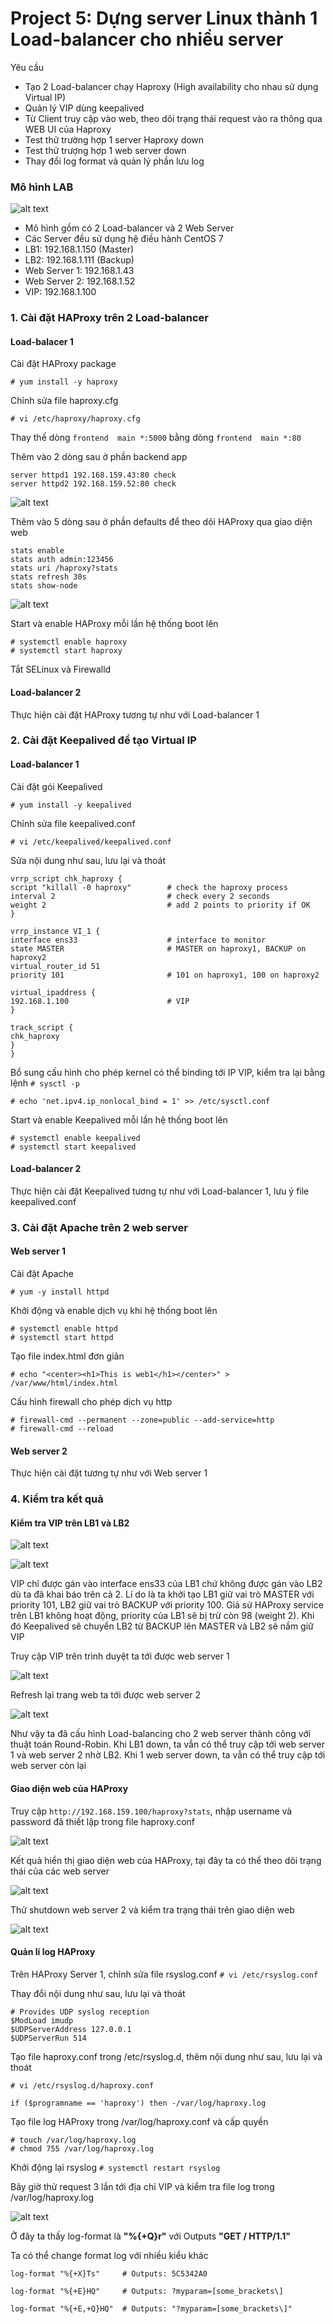 # Project 5: Dựng server Linux thành 1 Load-balancer cho nhiều server

Yêu cầu

* Tạo 2 Load-balancer chạy Haproxy (High availability cho nhau sử dụng Virtual IP)
* Quản lý VIP dùng keepalived
* Từ Client truy cập vào web, theo dõi trạng thái request vào ra thông qua WEB UI của Haproxy
* Test thử trường hợp 1 server Haproxy down
* Test thử trượng hợp 1 web server down
* Thay đổi log format và quản lý phần lưu log

### Mô hình LAB

![alt text](https://s3-ap-southeast-1.amazonaws.com/kipalog.com/w6slyadbjg_abc.drawio.png)

* Mô hình gồm có 2 Load-balancer và 2 Web Server
* Các Server đều sử dụng hệ điều hành CentOS 7
* LB1: 192.168.1.150 (Master)
* LB2: 192.168.1.111 (Backup)
* Web Server 1: 192.168.1.43
* Web Server 2: 192.168.1.52
* VIP: 192.168.1.100  

### 1. Cài đặt HAProxy trên 2 Load-balancer

#### Load-balacer 1

Cài đặt HAProxy package

` # yum install -y haproxy `

Chỉnh sửa file haproxy.cfg

` # vi /etc/haproxy/haproxy.cfg `

Thay thế dòng ` frontend  main *:5000 ` bằng dòng ` frontend  main *:80 `

Thêm vào 2 dòng sau ở phần backend app
```
server httpd1 192.168.159.43:80 check
server httpd2 192.168.159.52:80 check
```
![alt text](https://s3-ap-southeast-1.amazonaws.com/kipalog.com/wvj2tn963o_Screenshot%202021-10-22%20003605.png)

Thêm vào 5 dòng sau ở phần defaults để theo dõi HAProxy qua giao diện web
```
stats enable
stats auth admin:123456
stats uri /haproxy?stats
stats refresh 30s
stats show-node
```
![alt text](https://s3-ap-southeast-1.amazonaws.com/kipalog.com/jw1xerwaen_Screenshot%202021-10-22%20003646.png)

Start và enable HAProxy mỗi lần hệ thống boot lên
```
# systemctl enable haproxy
# systemctl start haproxy
```
Tắt SELinux và Firewalld

#### Load-balancer 2

Thực hiện cài đặt HAProxy tương tự như với Load-balancer 1

### 2. Cài đặt Keepalived để tạo Virtual IP

#### Load-balancer 1

Cài đặt gói Keepalived

` # yum install -y keepalived `

Chỉnh sửa file keepalived.conf

` # vi /etc/keepalived/keepalived.conf `

Sửa nội dung như sau, lưu lại và  thoát
```
vrrp_script chk_haproxy { 
script "killall -0 haproxy"        # check the haproxy process
interval 2                         # check every 2 seconds
weight 2                           # add 2 points to priority if OK
}

vrrp_instance VI_1 {
interface ens33                    # interface to monitor
state MASTER                       # MASTER on haproxy1, BACKUP on haproxy2
virtual_router_id 51
priority 101                       # 101 on haproxy1, 100 on haproxy2

virtual_ipaddress {
192.168.1.100                      # VIP
}

track_script {
chk_haproxy
}
}
```
Bổ sung cấu hình cho phép kernel có thể binding tới IP VIP, kiểm tra lại bằng lệnh ` # sysctl -p `

` # echo 'net.ipv4.ip_nonlocal_bind = 1' >> /etc/sysctl.conf `

Start và enable Keepalived mỗi lần hệ thống boot lên
```
# systemctl enable keepalived
# systemctl start keepalived
```
#### Load-balancer 2

Thực hiện cài đặt Keepalived tương tự như với Load-balancer 1, lưu ý file keepalived.conf

### 3. Cài đặt Apache trên 2 web server

#### Web server 1 

Cài đặt Apache

` # yum -y install httpd `

Khởi động và enable dịch vụ khi hệ thống boot lên
```
# systemctl enable httpd 
# systemctl start httpd
```
Tạo file index.html đơn giản
```
# echo "<center><h1>This is web1</h1></center>" > /var/www/html/index.html
```
Cấu hình firewall cho phép dịch vụ http
```
# firewall-cmd --permanent --zone=public --add-service=http
# firewall-cmd --reload
```
#### Web server 2

Thực hiện cài đặt tương tự như với Web server 1 

### 4. Kiểm tra kết quả 

#### Kiểm tra VIP trên LB1 và LB2

![alt text](https://s3-ap-southeast-1.amazonaws.com/kipalog.com/ji8jiwl8qh_Screenshot%202021-10-22%20004200.png)

![alt text](https://s3-ap-southeast-1.amazonaws.com/kipalog.com/uaba67uidd_Screenshot%202021-10-22%20004421.png)

>
VIP chỉ được gán vào interface ens33 của LB1 chứ không được gán vào LB2 dù ta đã khai báo trên cả 2. Lí do là ta khởi tạo LB1 giữ vai trò MASTER với priority 101, LB2 giữ vai trò BACKUP với priority 100. Giả sử HAProxy service trên LB1 không hoạt động, priority của LB1 sẽ bị trừ còn 98 (weight 2). Khi đó Keepalived sẽ chuyển LB2 từ BACKUP lên MASTER và LB2 sẽ nắm giữ VIP

Truy cập VIP trên trình duyệt ta tới được web server 1

![alt text](https://s3-ap-southeast-1.amazonaws.com/kipalog.com/4d3i6y112f_Screenshot%202021-10-22%20004539.png)

Refresh lại trang web ta tới được web server 2

![alt text](https://s3-ap-southeast-1.amazonaws.com/kipalog.com/bhlp8hxry0_Screenshot%202021-10-22%20004600.png)

>
Như vậy ta đã cấu hình Load-balancing cho 2 web server thành công với thuật toán Round-Robin. Khi LB1 down, ta vẫn có thể truy cập tới web server 1 và web server 2 nhờ LB2. Khi 1 web server down, ta vẫn có thể truy cập tới web server còn lại

#### Giao diện web của HAProxy

Truy cập ` http://192.168.159.100/haproxy?stats `, nhập username và password đã thiết lập trong file haproxy.conf 

![alt text](https://s3-ap-southeast-1.amazonaws.com/kipalog.com/x0qeoy8tc9_Screenshot%202021-10-22%20004903.png)

Kết quả hiển thị giao diện web của HAProxy, tại đây ta có thể theo dõi trạng thái của các web server

![alt text](https://s3-ap-southeast-1.amazonaws.com/kipalog.com/1czntslpfp_Screenshot%202021-10-22%20005031.png)

Thử shutdown web server 2 và kiểm tra trạng thái trên giao diện web 

![alt text](https://s3-ap-southeast-1.amazonaws.com/kipalog.com/juuap95gpx_Screenshot%202021-10-22%20020535.png)

#### Quản lí log HAProxy 

Trên HAProxy Server 1, chỉnh sửa file rsyslog.conf ` # vi /etc/rsyslog.conf `

Thay đổi nội dung như sau, lưu lại và thoát
```
# Provides UDP syslog reception
$ModLoad imudp
$UDPServerAddress 127.0.0.1
$UDPServerRun 514
```
Tạo file haproxy.conf trong /etc/rsyslog.d, thêm nội dung như sau, lưu lại và thoát

` # vi /etc/rsyslog.d/haproxy.conf `

` if ($programname == 'haproxy') then -/var/log/haproxy.log `

Tạo file log HAProxy trong /var/log/haproxy.conf và cấp quyền
```
# touch /var/log/haproxy.log
# chmod 755 /var/log/haproxy.log
```
Khởi động lại rsyslog ` # systemctl restart rsyslog `

Bây giờ thử request 3 lần tới địa chỉ VIP và kiểm tra file log trong /var/log/haproxy.log

![alt text](https://s3-ap-southeast-1.amazonaws.com/kipalog.com/x74jocmxe7_Screenshot%202021-10-22%20021806.png)

Ở đây ta thấy log-format là **"%{+Q}r"** với Outputs **"GET / HTTP/1.1"**

Ta có thể change format log với nhiều kiểu khác

```
log-format "%{+X}Ts"     # Outputs: 5C5342A0

log-format "%{+E}HQ"     # Outputs: ?myparam=[some_brackets\]

log-format "%{+E,+Q}HQ"  # Outputs: "?myparam=[some_brackets\]"
```

